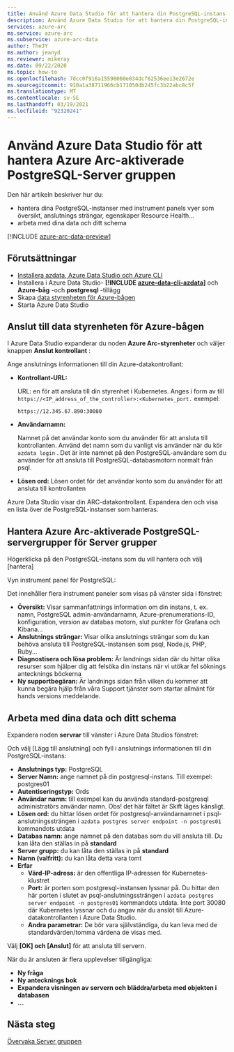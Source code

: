 ```yaml
---
title: Använd Azure Data Studio för att hantera din PostgreSQL-instans
description: Använd Azure Data Studio för att hantera din PostgreSQL-instans
services: azure-arc
ms.service: azure-arc
ms.subservice: azure-arc-data
author: TheJY
ms.author: jeanyd
ms.reviewer: mikeray
ms.date: 09/22/2020
ms.topic: how-to
ms.openlocfilehash: 7dcc0f916a15598060e034dcf62536ee13e2672e
ms.sourcegitcommit: 910a1a38711966cb171050db245fc3b22abc8c5f
ms.translationtype: MT
ms.contentlocale: sv-SE
ms.lasthandoff: 03/19/2021
ms.locfileid: "92320241"
---
```

# <a name="use-azure-data-studio-to-manage-your-azure-arc-enabled-postgresql-hyperscale-server-group"></a>Använd Azure Data Studio för att hantera Azure Arc-aktiverade PostgreSQL-Server gruppen


Den här artikeln beskriver hur du:
- hantera dina PostgreSQL-instanser med instrument panels vyer som översikt, anslutnings strängar, egenskaper Resource Health...
- arbeta med dina data och ditt schema

[!INCLUDE [azure-arc-data-preview](../../../includes/azure-arc-data-preview.md)]

## <a name="prerequisites"></a>Förutsättningar

- [Installera azdata, Azure Data Studio och Azure CLI](install-client-tools.md)
- Installera i Azure Data Studio- **[!INCLUDE [azure-data-cli-azdata](../../../includes/azure-data-cli-azdata.md)]** och **Azure-båg** -och **postgresql** -tillägg
- Skapa [data styrenheten för Azure-bågen](create-data-controller-using-azdata.md)
- Starta Azure Data Studio

## <a name="connect-to-the-azure-arc-data-controller"></a>Anslut till data styrenheten för Azure-bågen

I Azure Data Studio expanderar du noden **Azure Arc-styrenheter** och väljer knappen **Anslut kontrollant** :

Ange anslutnings informationen till din Azure-datakontrollant:

- **Kontrollant-URL:**

    URL: en för att ansluta till din styrenhet i Kubernetes. Anges i form av till `https://<IP_address_of_the_controller>:<Kubernetes_port.` exempel:

    ```console
    https://12.345.67.890:30080
    ```
- **Användarnamn:**

    Namnet på det användar konto som du använder för att ansluta till kontrollanten. Använd det namn som du vanligt vis använder när du kör `azdata login` . Det är inte namnet på den PostgreSQL-användare som du använder för att ansluta till PostgreSQL-databasmotorn normalt från psql.
- **Lösen ord:** Lösen ordet för det användar konto som du använder för att ansluta till kontrollanten


Azure Data Studio visar din ARC-datakontrollant. Expandera den och visa en lista över de PostgreSQL-instanser som hanteras.

## <a name="manage-your-azure-arc-enabled-postgresql-hyperscale-server-groups"></a>Hantera Azure Arc-aktiverade PostgreSQL-servergrupper för Server grupper

Högerklicka på den PostgreSQL-instans som du vill hantera och välj [hantera]

Vyn instrument panel för PostgreSQL:

Det innehåller flera instrument paneler som visas på vänster sida i fönstret:

- **Översikt:** Visar sammanfattnings information om din instans, t. ex. namn, PostgreSQL admin-användarnamn, Azure-prenumerations-ID, konfiguration, version av databas motorn, slut punkter för Grafana och Kibana...
- **Anslutnings strängar:** Visar olika anslutnings strängar som du kan behöva ansluta till PostgreSQL-instansen som psql, Node.js, PHP, Ruby...
- **Diagnostisera och lösa problem:** Är landnings sidan där du hittar olika resurser som hjälper dig att felsöka din instans när vi utökar fel söknings antecknings böckerna
- **Ny supportbegäran:** Är landnings sidan från vilken du kommer att kunna begära hjälp från våra Support tjänster som startar allmänt för hands versions meddelande.

## <a name="work-with-your-data-and-schema"></a>Arbeta med dina data och ditt schema

Expandera noden **servrar** till vänster i Azure Data Studios fönstret:

Och välj [Lägg till anslutning] och fyll i anslutnings informationen till din PostgreSQL-instans:
- **Anslutnings typ:** PostgreSQL
- **Server Namn:** ange namnet på din postgresql-instans. Till exempel: postgres01
- **Autentiseringstyp:** Ords
- **Användar namn:** till exempel kan du använda standard-postgresql administratörs användar namn. Obs! det här fältet är Skift läges känsligt.
- **Lösen ord:** du hittar lösen ordet för postgresql-användarnamnet i psql-anslutningssträngen i `azdata postgres server endpoint -n postgres01` kommandots utdata
- **Databas namn:** ange namnet på den databas som du vill ansluta till. Du kan låta den ställas in på __standard__
- **Server grupp:** du kan låta den ställas in på __standard__
- **Namn (valfritt):** du kan låta detta vara tomt
- **Erfar**
    - **Värd-IP-adress:** är den offentliga IP-adressen för Kubernetes-klustret
    - **Port:** är porten som postgresql-instansen lyssnar på. Du hittar den här porten i slutet av psql-anslutningssträngen i `azdata postgres server endpoint -n postgres01` kommandots utdata. Inte port 30080 där Kubernetes lyssnar och du angav när du anslöt till Azure-datakontrollanten i Azure Data Studio.
    - **Andra parametrar:** De bör vara självständiga, du kan leva med de standardvärden/tomma värdena de visas med.

Välj **[OK] och [Anslut]** för att ansluta till servern.

När du är ansluten är flera upplevelser tillgängliga:
- **Ny fråga**
- **Ny antecknings bok**
- **Expandera visningen av servern och bläddra/arbeta med objekten i databasen**
- **...**

## <a name="next-step"></a>Nästa steg
[Övervaka Server gruppen](monitor-grafana-kibana.md)
